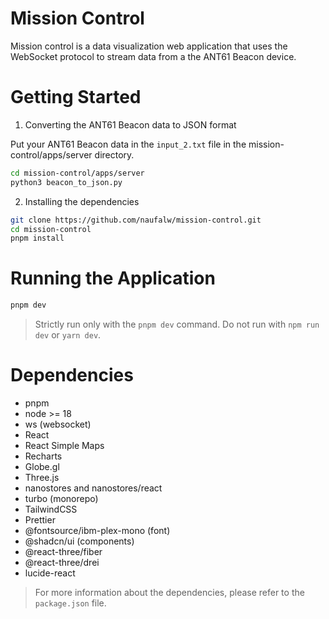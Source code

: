# Mission Control

Mission control is a data visualization web application that uses the WebSocket protocol to stream data from a the ANT61 Beacon device.

# Getting Started

1. Converting the ANT61 Beacon data to JSON format

Put your ANT61 Beacon data in the `input_2.txt` file in the mission-control/apps/server directory.

```sh
cd mission-control/apps/server
python3 beacon_to_json.py
```

2. Installing the dependencies

```sh
git clone https://github.com/naufalw/mission-control.git
cd mission-control
pnpm install
```

# Running the Application

```sh
pnpm dev
```

> Strictly run only with the `pnpm dev` command. Do not run with `npm run dev` or `yarn dev`.

# Dependencies

- pnpm
- node >= 18
- ws (websocket)
- React
- React Simple Maps
- Recharts
- Globe.gl
- Three.js
- nanostores and nanostores/react
- turbo (monorepo)
- TailwindCSS
- Prettier
- @fontsource/ibm-plex-mono (font)
- @shadcn/ui (components)
- @react-three/fiber
- @react-three/drei
- lucide-react

> For more information about the dependencies, please refer to the `package.json` file.
